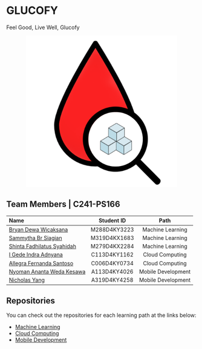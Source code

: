 # GLUCOFY

<p>Feel Good, Live Well, Glucofy</p>

<div align="center">
<img src="https://github.com/Glucofy-Team/.github/blob/main/profile/img/logo.png" width=400px>
</div>

<!--
<p align="justify"><strong>Glucofy</strong> is made to record blood glucose levels, insulin doses, carbohydrates, and other important notes relevant to self-management and monitoring. </p>
<p align="justify">Lorem ipsum dolor sit amet, consectetur adipiscing elit. Aenean nec augue a dolor fermentum luctus. Vivamus sed sem rhoncus, sollicitudin enim quis, gravida arcu.</p>
<p align="justify">As a final result, we made an Android Application that will help diabetes people.</p>
-->

## Team Members | C241-PS166

|                                                Name                                                 |  Student ID  |        Path        | 
| :-------------------------------------------------------------------------------------------------- | :----------: | :----------------: | 
| <a href="https://www.linkedin.com/in/bryan-dewawicaksana/">Bryan Dewa Wicaksana</a>                 | M288D4KY3223 |  Machine Learning  |   
| <a href="https://www.linkedin.com/in/sammytha/">Sammytha Br Siagian</a>                             | M319D4KX1683 |  Machine Learning  |   
| <a href="https://www.linkedin.com/in/shinta-fadhilatus-397319235/">Shinta Fadhilatus Syahidah</a>   | M279D4KX2284 |  Machine Learning  |    
| <a href="https://www.linkedin.com/in/indrayyana/">I Gede Indra Adnyana</a>                          | C113D4KY1162 |  Cloud Computing   |   
| <a href="https://www.linkedin.com/in/allegrasantoso/">Allegra Fernanda Santoso</a>                  | C006D4KY0734 |  Cloud Computing   |   
| <a href="https://www.linkedin.com/in/ananta-weda-5a62092a4/">Nyoman Ananta Weda Kesawa</a>          | A113D4KY4026 | Mobile Development |  
| <a href="https://www.linkedin.com/in/nicholas-yang925/">Nicholas Yang</a>                           | A319D4KY4258 | Mobile Development |         

## Repositories
You can check out the repositories for each learning path at the links below: 
- [Machine Learning](https://github.com/Glucofy-Team/Glucofy-Machine-Learning)  
- [Cloud Computing](https://github.com/Glucofy-Team/Glucofy-Cloud-Computing)
- [Mobile Development](https://github.com/Glucofy-Team/Glucofy-Mobile-Development)

